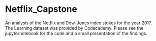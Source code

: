 # Netflix_Capstone

An analysis of the Netflix and Dow-Jones index stokes for the year 2017. The Learning dataset was provided by Codecademy. 
Please see the jupyternotebook for the code and a small presentation of the findings.

